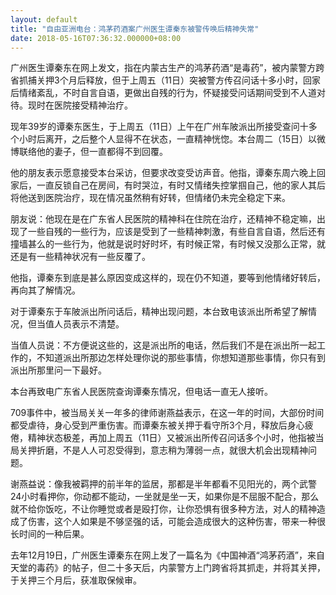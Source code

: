 ```yaml
---
layout: default
title: "自由亚洲电台：鸿茅药酒案广州医生谭秦东被警传唤后精神失常"
date: 2018-05-16T07:36:32.000000+08:00
---
```


广州医生谭秦东在网上发文，指在内蒙古生产的鸿茅药酒“是毒药”，被内蒙警方跨省抓捕关押3个月后释放，但于上周五（11日）突被警方传召问话十多小时，回家后情绪紊乱，不时自言自语，更做出自残的行为，怀疑接受问话期间受到不人道对待。现时在医院接受精神治疗。

现年39岁的谭秦东医生，于上周五（11日）上午在广州车陂派出所接受查问十多个小时后离开，之后整个人显得不在状态，一直精神恍惚。本台周二（15日）以微博联络他的妻子，但一直都得不到回覆。

他的朋友表示愿意接受本台采访，但要求改变受访声音。他指，谭秦东周六晚上回家后，一直反锁自己在房间，有时哭泣，有时又情绪失控掌掴自己，他的家人其后将他送到医院治疗，现在情况虽然稍有好转，但情绪仍未完全稳定下来。

朋友说：他现在是在广东省人民医院的精神科在住院在治疗，还精神不稳定嘛，出现了一些自残的一些行为，应该是受到了一些精神刺激，有些自言自语，然后还有撞墙甚么的一些行为，他就是说时好时坏，有时候正常，有时候又没那么正常，就还是有一些精神状况有一些反覆了。

他指，谭秦东到底是甚么原因变成这样的，现在仍不知道，要等到他情绪好转后，再向其了解情况。

对于谭秦东于车陂派出所问话后，精神出现问题，本台致电该派出所希望了解情况，但当值人员表示不清楚。

当值人员说：不方便说这些的，这是派出所的电话，然后我们不是在派出所一起工作的，不知道派出所那边怎样处理你说的那些事情，你想知道那些事情，你只有到派出所那里问一下最好。

本台再致电广东省人民医院查询谭秦东情况，但电话一直无人接听。

709事件中，被当局关关一年多的律师谢燕益表示，在这一年的时间，大部份时间都受虐待，身心受到严重伤害。而谭秦东被关押于看守所3个月，释放后身心疲倦，精神状态极差，再加上周五（11日）又被派出所传召问话多个小时，他指被当局关押折磨，不是人人可忍受得到，意志稍为薄弱一点，就很大机会出现精神问题。

谢燕益说：像我被羁押的前半年的监居，那都是半年都看不见阳光的，两个武警24小时看押你，你动都不能动，一坐就是坐一天，如果你是不屈服不配合，那么就不给你饭吃，不让你睡觉或者是殴打你，让你恐惧有很多种方法，对人的精神造成了伤害，这个人如果是不够坚强的话，可能会造成很大的这种伤害，带来一种很长时间的一种后果。

去年12月19日，广州医生谭秦东在网上发了一篇名为《中国神酒“鸿茅药酒”，来自天堂的毒药》的帖子，但二十多天后，内蒙警方上门跨省将其抓走，并将其关押，于关押三个月后，获准取保候审。

